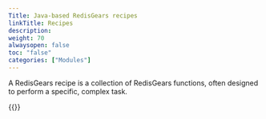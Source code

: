 ```yaml
---
Title: Java-based RedisGears recipes
linkTitle: Recipes 
description:
weight: 70
alwaysopen: false
toc: "false"
categories: ["Modules"]
---
```


A RedisGears recipe is a collection of RedisGears functions, often designed to perform a specific, complex task.

{{<table-children columnNames="Recipe,Description" columnSources="LinkTitle,Description" enableLinks="LinkTitle">}}